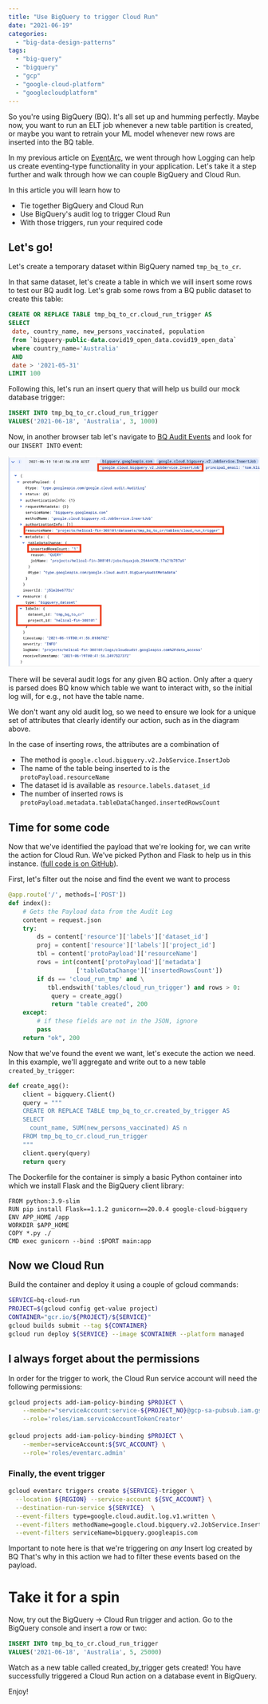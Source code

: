 ```yaml
---
title: "Use BigQuery to trigger Cloud Run"
date: "2021-06-19"
categories: 
  - "big-data-design-patterns"
tags: 
  - "big-query"
  - "bigquery"
  - "gcp"
  - "google-cloud-platform"
  - "googlecloudplatform"
---
```


So you're using BigQuery (BQ). It's all set up and humming perfectly. Maybe now, you want to run an ELT job whenever a new table partition is created, or maybe you want to retrain your ML model whenever new rows are inserted into the BQ table.

In my previous article on [EventArc](https://cloudywithachanceofbigdata.com/eventarc-the-state-of-eventing-in-google-cloud/), we went through how Logging can help us create eventing-type functionality in your application. Let's take it a step further and walk through how we can couple BigQuery and Cloud Run.

In this article you will learn how to

- Tie together BigQuery and Cloud Run
- Use BigQuery's audit log to trigger Cloud Run
- With those triggers, run your required code

## Let's go!

Let's create a temporary dataset within BigQuery named `tmp_bq_to_cr`.

In that same dataset, let's create a table in which we will insert some rows to test our BQ audit log. Let's grab some rows from a BQ public dataset to create this table:

```sql
CREATE OR REPLACE TABLE tmp_bq_to_cr.cloud_run_trigger AS
SELECT
 date, country_name, new_persons_vaccinated, population
 from `bigquery-public-data.covid19_open_data.covid19_open_data`
 where country_name='Australia'
 AND
 date > '2021-05-31'
LIMIT 100
```

Following this, let's run an insert query that will help us build our mock database trigger:

```sql
INSERT INTO tmp_bq_to_cr.cloud_run_trigger
VALUES('2021-06-18', 'Australia', 3, 1000)
```

Now, in another browser tab let's navigate to [BQ Audit Events](https://console.cloud.google.com/logs/query;query=bigquery.v2?_ga=2.187390252.-505923201.1592376029) and look for our `INSERT INTO` event:

![BQ-insert-event](images/bq-insert-event.png)

There will be several audit logs for any given BQ action. Only after a query is parsed does BQ know which table we want to interact with, so the initial log will, for e.g., not have the table name.

We don't want any old audit log, so we need to ensure we look for a unique set of attributes that clearly identify our action, such as in the diagram above.

In the case of inserting rows, the attributes are a combination of

- The method is `google.cloud.bigquery.v2.JobService.InsertJob`
- The name of the table being inserted to is the `protoPayload.resourceName`
- The dataset id is available as `resource.labels.dataset_id`
- The number of inserted rows is `protoPayload.metadata.tableDataChanged.insertedRowsCount`

## Time for some code

Now that we've identified the payload that we're looking for, we can write the action for Cloud Run. We've picked Python and Flask to help us in this instance. ([full code is on GitHub](https://github.com/GoogleCloudPlatform/bigquery-oreilly-book/blob/master/blogs/cloud_run/main.py)).

First, let's filter out the noise and find the event we want to process

```python
@app.route('/', methods=['POST'])
def index():
    # Gets the Payload data from the Audit Log
    content = request.json
    try:
        ds = content['resource']['labels']['dataset_id']
        proj = content['resource']['labels']['project_id']
        tbl = content['protoPayload']['resourceName']
        rows = int(content['protoPayload']['metadata']
                   ['tableDataChange']['insertedRowsCount'])
        if ds == 'cloud_run_tmp' and \
           tbl.endswith('tables/cloud_run_trigger') and rows > 0:
            query = create_agg()
            return "table created", 200
    except:
        # if these fields are not in the JSON, ignore
        pass
    return "ok", 200
```

Now that we've found the event we want, let's execute the action we need. In this example, we'll aggregate and write out to a new table `created_by_trigger`:

```python
def create_agg():
    client = bigquery.Client()
    query = """
    CREATE OR REPLACE TABLE tmp_bq_to_cr.created_by_trigger AS
    SELECT
      count_name, SUM(new_persons_vaccinated) AS n
    FROM tmp_bq_to_cr.cloud_run_trigger
    """
    client.query(query)
    return query
```

The Dockerfile for the container is simply a basic Python container into which we install Flask and the BigQuery client library:

```docker
FROM python:3.9-slim
RUN pip install Flask==1.1.2 gunicorn==20.0.4 google-cloud-bigquery
ENV APP_HOME /app
WORKDIR $APP_HOME
COPY *.py ./
CMD exec gunicorn --bind :$PORT main:app
```

## Now we Cloud Run

Build the container and deploy it using a couple of gcloud commands:

```bash
SERVICE=bq-cloud-run
PROJECT=$(gcloud config get-value project)
CONTAINER="gcr.io/${PROJECT}/${SERVICE}"
gcloud builds submit --tag ${CONTAINER}
gcloud run deploy ${SERVICE} --image $CONTAINER --platform managed
```

## I always forget about the permissions

In order for the trigger to work, the Cloud Run service account will need the following permissions:

```bash
gcloud projects add-iam-policy-binding $PROJECT \
    --member="serviceAccount:service-${PROJECT_NO}@gcp-sa-pubsub.iam.gserviceaccount.com"\
    --role='roles/iam.serviceAccountTokenCreator'

gcloud projects add-iam-policy-binding $PROJECT \
    --member=serviceAccount:${SVC_ACCOUNT} \
    --role='roles/eventarc.admin'
```

### Finally, the event trigger

```bash
gcloud eventarc triggers create ${SERVICE}-trigger \
  --location ${REGION} --service-account ${SVC_ACCOUNT} \
  --destination-run-service ${SERVICE}  \
  --event-filters type=google.cloud.audit.log.v1.written \
  --event-filters methodName=google.cloud.bigquery.v2.JobService.InsertJob \
  --event-filters serviceName=bigquery.googleapis.com
```

Important to note here is that we're triggering on _any_ Insert log created by BQ That's why in this action we had to filter these events based on the payload.

# Take it for a spin

Now, try out the BigQuery -> Cloud Run trigger and action. Go to the BigQuery console and insert a row or two:

```sql
INSERT INTO tmp_bq_to_cr.cloud_run_trigger
VALUES('2021-06-18', 'Australia', 5, 25000)
```

Watch as a new table called created\_by\_trigger gets created! You have successfully triggered a Cloud Run action on a database event in BigQuery.

Enjoy!
